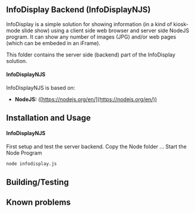 ## InfoDisplay Backend (InfoDisplayNJS)

InfoDisplay is a simple solution for showing information (in a kind of kiosk-mode slide show) using a client side web browser and server side NodeJS program.
It can show any number of images (JPG) and/or web pages (which can be embeded in an iFrame).

This folder contains the server side (backend) part of the InfoDisplay solution.


#### InfoDisplayNJS
InfoDisplayNJS is based on:

* **NodeJS:**  ([https://nodejs.org/en/](https://nodejs.org/en/))
 


## Installation and Usage

#### InfoDisplayNJS
First setup and test the server backend.
Copy the Node folder ...
Start the Node Program

```sh
node infodisplay.js
```


## Building/Testing



## Known problems





